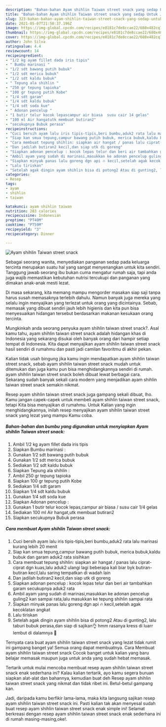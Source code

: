 ```yaml
---
description: "Bahan-bahan Ayam shihlin Taiwan street snack yang sedap Untuk Jualan"
title: "Bahan-bahan Ayam shihlin Taiwan street snack yang sedap Untuk Jualan"
slug: 323-bahan-bahan-ayam-shihlin-taiwan-street-snack-yang-sedap-untuk-jualan
date: 2021-05-07T21:50:37.196Z
image: https://img-global.cpcdn.com/recipes/e8181c7de8ccae22/680x482cq70/ayam-shihlin-taiwan-street-snack-foto-resep-utama.jpg
thumbnail: https://img-global.cpcdn.com/recipes/e8181c7de8ccae22/680x482cq70/ayam-shihlin-taiwan-street-snack-foto-resep-utama.jpg
cover: https://img-global.cpcdn.com/recipes/e8181c7de8ccae22/680x482cq70/ayam-shihlin-taiwan-street-snack-foto-resep-utama.jpg
author: John Silva
ratingvalue: 4.4
reviewcount: 14
recipeingredient:
- "1/2 kg ayam fillet dada iris tipis"
- " Bumbu marinasi "
- "1/2 sdt bawang putih bubuk"
- "1/2 sdt merica bubuk"
- "1/2 sdt kaldu bubuk"
- " Tepung ala shihlin "
- "250 gr tepung tapioka"
- "100 gr tepung putih Kobe"
- "1/4 sdt garam"
- "1/4 sdt kaldu bubuk"
- "1/4 sdt soda kue"
- " Adonan pencelup "
- "1 butir telur kocok lepascampur air biasa  susu cair 14 gelas"
- "100 ml Air hangatutk membuat butiran2"
- "secukupnya Bubuk perasa"
recipeinstructions:
- "Cuci bersih ayam lalu iris tipis-tipis,beri bumbu,aduk2 rata lalu marinasi kurang lebih 20 menit"
- "Siap kan smua tepung,campur bawang putih bubuk, merica bubuk,kaldu bubuk dan garam aduk2 rata sisihkan"
- "Cara membuat tepung shihlin: siapkan air hangat / panas lalu ciprat- ciprat dgn kuas,lalu aduk2 ulangi lagi beberapa kali biar byk butiran-butiran kecil,lalu saring tempatkan di wadah lain"
- "Dan jadilah butiran2 kecil,dan siap utk di goreng"
- "Siapkan adonan pencelup : kocok lepas telur dan beri air tambahkan garam secukupnya aduk2 rata"
- "Ambil ayam yang sudah di marinasi,masukkan ke adonan pencelup guling2 kan sampai rata,lalu masukkan ke tepung shihlin sampai rata"
- "Siapkan minyak panas lalu goreng dgn api 🔥 kecil,setelah agak kecoklatan angkat"
- "Lalu tiriskan"
- "Setelah agak dingin ayam shihlin bisa di potong2 Atau di gunting2, lalu taburi bubuk perasa,dan siap di sajikan👌 hmm rasanya kress di luarr lembut di dalamnya 🤗"
categories:
- Resep
tags:
- ayam
- shihlin
- taiwan

katakunci: ayam shihlin taiwan 
nutrition: 283 calories
recipecuisine: Indonesian
preptime: "PT40M"
cooktime: "PT59M"
recipeyield: "3"
recipecategory: Dinner

---
```



![Ayam shihlin Taiwan street snack](https://img-global.cpcdn.com/recipes/e8181c7de8ccae22/680x482cq70/ayam-shihlin-taiwan-street-snack-foto-resep-utama.jpg)

Sebagai seorang wanita, menyediakan panganan sedap pada keluarga tercinta merupakan suatu hal yang sangat menyenangkan untuk kita sendiri. Tanggung jawab seorang ibu bukan cuma mengatur rumah saja, tapi anda juga wajib memastikan kebutuhan nutrisi tercukupi dan panganan yang dimakan anak-anak mesti lezat.

Di masa  sekarang, kita memang mampu mengorder masakan siap saji tanpa harus susah memasaknya terlebih dahulu. Namun banyak juga mereka yang selalu ingin menyajikan yang terlezat untuk orang yang dicintainya. Sebab, memasak yang dibuat sendiri jauh lebih higienis dan kita pun bisa menyesuaikan hidangan tersebut berdasarkan makanan kesukaan orang tercinta. 



Mungkinkah anda seorang penyuka ayam shihlin taiwan street snack?. Asal kamu tahu, ayam shihlin taiwan street snack adalah hidangan khas di Indonesia yang sekarang disukai oleh banyak orang dari hampir setiap tempat di Indonesia. Kita dapat menyajikan ayam shihlin taiwan street snack hasil sendiri di rumahmu dan pasti jadi camilan favoritmu di akhir pekan.

Kalian tidak usah bingung jika kamu ingin mendapatkan ayam shihlin taiwan street snack, sebab ayam shihlin taiwan street snack mudah untuk ditemukan dan juga kamu pun bisa menghidangkannya sendiri di rumah. ayam shihlin taiwan street snack boleh dibuat lewat berbagai cara. Sekarang sudah banyak sekali cara modern yang menjadikan ayam shihlin taiwan street snack semakin nikmat.

Resep ayam shihlin taiwan street snack juga gampang sekali dibuat, lho. Kamu jangan capek-capek untuk membeli ayam shihlin taiwan street snack, tetapi Kita bisa menyajikan di rumahmu. Untuk Kalian yang ingin menghidangkannya, inilah resep menyajikan ayam shihlin taiwan street snack yang lezat yang mampu Kamu coba.

<!--inarticleads1-->

##### Bahan-bahan dan bumbu yang digunakan untuk menyiapkan Ayam shihlin Taiwan street snack:

1. Ambil 1/2 kg ayam fillet dada iris tipis
1. Siapkan  Bumbu marinasi :
1. Gunakan 1/2 sdt bawang putih bubuk
1. Gunakan 1/2 sdt merica bubuk
1. Sediakan 1/2 sdt kaldu bubuk
1. Siapkan  Tepung ala shihlin :
1. Ambil 250 gr tepung tapioka
1. Siapkan 100 gr tepung putih Kobe
1. Sediakan 1/4 sdt garam
1. Siapkan 1/4 sdt kaldu bubuk
1. Gunakan 1/4 sdt soda kue
1. Siapkan  Adonan pencelup :
1. Gunakan 1 butir telur kocok lepas,campur air biasa / susu cair 1/4 gelas
1. Sediakan 100 ml Air hangat,utk membuat butiran2
1. Siapkan secukupnya Bubuk perasa




<!--inarticleads2-->

##### Cara membuat Ayam shihlin Taiwan street snack:

1. Cuci bersih ayam lalu iris tipis-tipis,beri bumbu,aduk2 rata lalu marinasi kurang lebih 20 menit
1. Siap kan smua tepung,campur bawang putih bubuk, merica bubuk,kaldu bubuk dan garam aduk2 rata sisihkan
1. Cara membuat tepung shihlin: siapkan air hangat / panas lalu ciprat- ciprat dgn kuas,lalu aduk2 ulangi lagi beberapa kali biar byk butiran-butiran kecil,lalu saring tempatkan di wadah lain
1. Dan jadilah butiran2 kecil,dan siap utk di goreng
1. Siapkan adonan pencelup : kocok lepas telur dan beri air tambahkan garam secukupnya aduk2 rata
1. Ambil ayam yang sudah di marinasi,masukkan ke adonan pencelup guling2 kan sampai rata,lalu masukkan ke tepung shihlin sampai rata
1. Siapkan minyak panas lalu goreng dgn api 🔥 kecil,setelah agak kecoklatan angkat
1. Lalu tiriskan
1. Setelah agak dingin ayam shihlin bisa di potong2 Atau di gunting2, lalu taburi bubuk perasa,dan siap di sajikan👌 hmm rasanya kress di luarr lembut di dalamnya 🤗




Ternyata cara buat ayam shihlin taiwan street snack yang lezat tidak rumit ini gampang banget ya! Semua orang dapat membuatnya. Cara Membuat ayam shihlin taiwan street snack Cocok banget untuk kalian yang baru belajar memasak maupun juga untuk anda yang sudah hebat memasak.

Tertarik untuk mulai mencoba membuat resep ayam shihlin taiwan street snack enak sederhana ini? Kalau kalian tertarik, ayo kamu segera buruan siapkan alat-alat dan bahannya, kemudian buat deh Resep ayam shihlin taiwan street snack yang nikmat dan tidak ribet ini. Betul-betul gampang kan. 

Jadi, daripada kamu berfikir lama-lama, maka kita langsung sajikan resep ayam shihlin taiwan street snack ini. Pasti kalian tak akan menyesal sudah buat resep ayam shihlin taiwan street snack enak simple ini! Selamat berkreasi dengan resep ayam shihlin taiwan street snack enak sederhana ini di rumah masing-masing,oke!.

